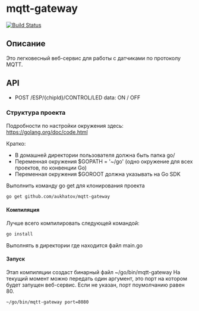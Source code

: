 # mqtt-gateway
[![Build Status](https://travis-ci.org/aukhatov/mqtt-gateway.svg?branch=test)](https://travis-ci.org/aukhatov/mqtt-gateway)

## Описание
Это легковесный веб-сервис для работы с датчиками по протоколу MQTT.

## API

* POST /ESP/{chipId}/CONTROL/LED data: ON / OFF

### Структура проекта
Подробности по настройки окружения здесь: https://golang.org/doc/code.html

Кратко:
* В домашней директории пользователя должна быть папка go/
* Переменная окружения $GOPATH = '~/go' (одно окружение для всех проектов, по конвенции Go)
* Переменная окружения $GOROOT должна указывать на Go SDK

Выполнить команду go get для клонирования проекта
```bash
go get github.com/aukhatov/mqtt-gateway
```

#### Компиляция

Лучше всего компилировать следующей командой:
```bash
go install
```
Выполнять в директории где находится файл main.go

#### Запуск

Этап компиляции создаст бинарный файл ~/go/bin/mqtt-gateway
На текущий момент можно передать один аргумент, это порт на котором будет запущен веб-сервис.
Если не указан, порт поумолчанию равен 80.

```bash
~/go/bin/mqtt-gateway port=8080
```
